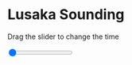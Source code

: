 <h1>Lusaka Sounding</h1>
<p>Drag the slider to change the time</p>

<div class="slidecontainer">
<input oninput='setImage(this)' class="slider" type="range" min="0" max="5" value="0" step="1" />
<img id='img'/>
</div>

<script>
var img = document.getElementById('img');
var img_array = ['/assets/images/skwt/skd_lusaka_wrfout_d01_2020-07-12_12:00:00.png',
'/assets/images/skwt/skd_lusaka_wrfout_d01_2020-07-12_18:00:00.png',
'/assets/images/skwt/skd_lusaka_wrfout_d01_2020-07-13_00:00:00.png',
'/assets/images/skwt/skd_lusaka_wrfout_d01_2020-07-13_06:00:00.png',
'/assets/images/skwt/skd_lusaka_wrfout_d01_2020-07-13_12:00:00.png',];
function setImage(obj)
{
        var value = obj.value;
        img.src = img_array[value];

}
</script>
